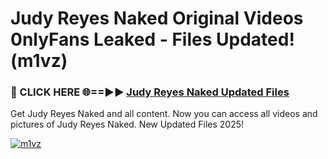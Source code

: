 # Judy Reyes Naked Original Videos 0nlyFans Leaked - Files Updated! (m1vz)

<h3>🔴 CLICK HERE 🌐==►► <a href="https://tinyurl.com/yckcrads" rel="nofollow">Judy Reyes Naked Updated Files</a></h3>

Get Judy Reyes Naked and all content. Now you can access all videos and pictures of Judy Reyes Naked. New Updated Files 2025!

[![m1vz](https://i.imgur.com/hpKpOFt.gif)](https://tinyurl.com/yckcrads)
